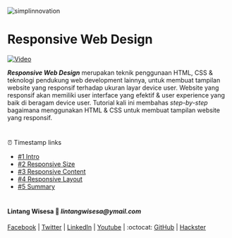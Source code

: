 ![simplinnovation](https://4.bp.blogspot.com/-f7YxPyqHAzY/WJ6VnkvE0SI/AAAAAAAADTQ/0tDQPTrVrtMAFT-q-1-3ktUQT5Il9FGdQCLcB/s350/simpLINnovation1a.png)

# __Responsive Web Design__

[![Video](https://img.youtube.com/vi/8doKuzJAcqw/0.jpg)](https://www.youtube.com/watch?v=8doKuzJAcqw)

_**Responsive Web Design**_ merupakan teknik penggunaan HTML, CSS & teknologi pendukung web development lainnya, untuk membuat tampilan website yang responsif terhadap ukuran layar device user. Website yang responsif akan memiliki user interface yang efektif & user experience yang baik di beragam device user. Tutorial kali ini membahas _step-by-step_ bagaimana menggunakan HTML & CSS untuk membuat tampilan website yang responsif.

#

⏰ Timestamp links
- [#1 Intro](https://youtu.be/8doKuzJAcqw?t=19)
- [#2 Responsive Size](https://youtu.be/8doKuzJAcqw?t=221)
- [#3 Responsive Content](https://youtu.be/8doKuzJAcqw?t=583)
- [#4 Responsive Layout](https://youtu.be/8doKuzJAcqw?t=914)
- [#5 Summary](https://youtu.be/8doKuzJAcqw?t=1488)

#

#### Lintang Wisesa :love_letter: _lintangwisesa@ymail.com_

[Facebook](https://www.facebook.com/lintangbagus) | 
[Twitter](https://twitter.com/Lintang_Wisesa) |
[LinkedIn](https://www.linkedin.com/in/lintangwisesa/) |
[Youtube](https://www.youtube.com/user/lintangbagus) | 
:octocat: [GitHub](https://github.com/LintangWisesa) |
[Hackster](https://www.hackster.io/lintangwisesa)